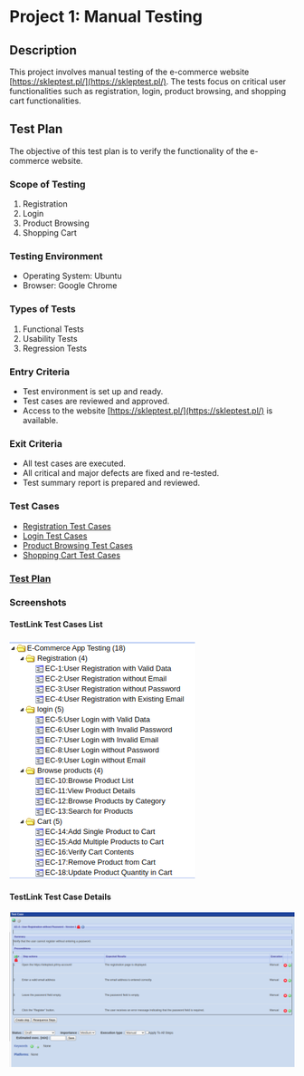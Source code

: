 # Project 1: Manual Testing

## Description
This project involves manual testing of the e-commerce website [https://skleptest.pl/](https://skleptest.pl/). The tests focus on critical user functionalities such as registration, login, product browsing, and shopping cart functionalities.

## Test Plan
The objective of this test plan is to verify the functionality of the e-commerce website.

### Scope of Testing
1. Registration
2. Login
3. Product Browsing
4. Shopping Cart

### Testing Environment
- Operating System: Ubuntu
- Browser: Google Chrome

### Types of Tests
1. Functional Tests
2. Usability Tests
3. Regression Tests

### Entry Criteria
- Test environment is set up and ready.
- Test cases are reviewed and approved.
- Access to the website [https://skleptest.pl/](https://skleptest.pl/) is available.

### Exit Criteria
- All test cases are executed.
- All critical and major defects are fixed and re-tested.
- Test summary report is prepared and reviewed.

### Test Cases
- [Registration Test Cases](TestCases_Registration.md)
- [Login Test Cases](TestCases_Login.md)
- [Product Browsing Test Cases](TestCases_ProductBrowsing.md)
- [Shopping Cart Test Cases](TestCases_Cart.md)

### [Test Plan](TestPlan.md)

### Screenshots

#### TestLink Test Cases List
![TestLink Test Cases List](screenshots/testlink_test_cases_list.png)

#### TestLink Test Case Details
![TestLink Test Case Details](screenshots/testlink_test_case_details.png)
